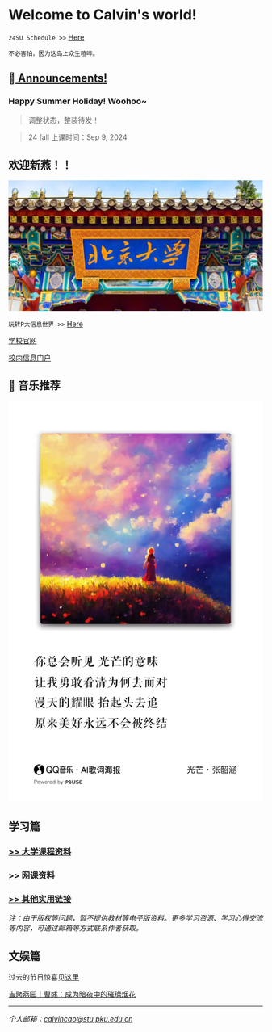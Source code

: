 # Welcome to Calvin's world!

`24SU Schedule >>` [Here](/24su/schedule)

`不必害怕，因为这岛上众生喧哗。`

## 📢[ Announcements!](/public) 

### Happy Summer Holiday! Woohoo~

> 调整状态，整装待发！

> 24 fall 上课时间：Sep 9, 2024

## 欢迎新燕！！
![北大西门](ximen.png)

`玩转P大信息世界 >>` [Here](portal_instructions)

[学校官网](https://www.pku.edu.cn)

[校内信息门户](https://portal.pku.edu.cn)


## 🎵 音乐推荐

![光芒](/24sp/song/guangmang.jpg)

## 学习篇

### [>> 大学课程资料](university_courses)

### [>> 网课资料](online_course)

### [>> 其他实用链接](links)

*注：由于版权等问题，暂不提供教材等电子版资料。更多学习资源、学习心得交流等内容，可通过邮箱等方式联系作者获取。*

## 文娱篇

过去的节日惊喜见[这里](/activity)

[吉聚燕园｜曹彧：成为暗夜中的璀璨烟花](https://mp.weixin.qq.com/s/zs2K9cgmLi-b9N5gp6V9Jg)

----
*个人邮箱：calvincao@stu.pku.edu.cn*